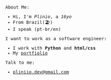 <samp>
  About Me:
  <ul>
    <li>Hi, I'm <i>Plinio</i>, a <i>16yo</i></li>
    <li>From Brazil(🏖️)</li>
    <li>I speak (pt-br/en)</li>
  </ul>
  I want to work as a software engineer:
  <ul>
    <li>I work with <b>Python</b> and <b>html/css</b></li>
    <li>My <a href="https://joseplinio.github.io/Portfolio/" target="_black" rel="external">portfiolio<a></li>
  </ul>
  Talk to me:
  <ul>
    <li><a href="mailto:pliniio.dev@gmail.com
">pliniio.dev@gmail.com<a></li>
  </ul>
</samp>
